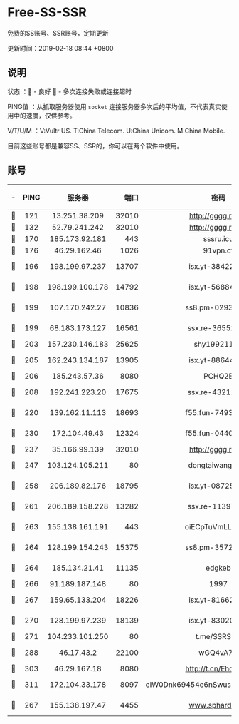 # Free-SS-SSR

免费的SS账号、SSR账号，定期更新

更新时间：2019-02-18 08:44 +0800

## 说明

状态     ：🙂 - 良好 🙁 - 多次连接失败或连接超时

PING值   ：从抓取服务器使用 `socket` 连接服务器多次后的平均值，不代表真实使用中的速度，仅供参考。

V/T/U/M  ：V:Vultr US. T:China Telecom. U:China Unicom. M:China Mobile.

目前这些账号都是兼容SS、SSR的，你可以在两个软件中使用。

## 账号

|-|PING|服务器|端口|密码|加密方式|区域|V/T/U/M|
|:----:|:----:|:-----:|-----:|:----:|:----:|:----:|:----:|
|🙂|121|13.251.38.209|32010|http://gggg.rocks|chacha20|SG|9↑/8↑/9↑/9↑|
|🙂|132|52.79.241.242|32010|http://gggg.rocks|chacha20|KR|9↑/10↑/10↑/10↑|
|🙂|170|185.173.92.181|443|sssru.icu|rc4-md5|RU|10↑/10↑/10↑/10↑|
|🙂|176|46.29.162.46|1026|91vpn.cf|rc4-md5|RU|10↑/10↑/10↑/10↑|
|🙂|196|198.199.97.237|13707|isx.yt-38422158|aes-256-cfb|US|10↑/10↑/10↑/10↑|
|🙂|198|198.199.100.178|14792|isx.yt-56884371|aes-256-cfb|US|10↑/10↑/10↑/10↑|
|🙂|199|107.170.242.27|10836|ss8.pm-02934993|aes-256-cfb|US|10↑/10↑/9↑/10↑|
|🙂|199|68.183.173.127|16561|ssx.re-36552338|aes-256-cfb|US|3↑/2↑/2↓/2↑|
|🙂|203|157.230.146.183|25625|shy19921124|rc4-md5|US|10↑/10↑/10↑/10↑|
|🙂|205|162.243.134.187|13905|isx.yt-88644406|aes-256-cfb|US|10↑/10↑/10↑/10↑|
|🙂|206|185.243.57.36|8080|PCHQ2E|rc4-md5|US|9↓/10↑/9↑/10↑|
|🙂|208|192.241.223.20|17675|ssx.re-43211385|aes-256-cfb|US|3↑/2↑/2↓/2↑|
|🙂|220|139.162.11.113|18693|f55.fun-74935090|aes-256-cfb|SG|10↑/10↑/9↑/10↑|
|🙂|230|172.104.49.43|12324|f55.fun-04402862|aes-256-cfb|SG|10↑/10↑/9↑/10↑|
|🙂|237|35.166.99.139|32010|http://gggg.rocks|chacha20|US|10↑/10↑/10↑/10↑|
|🙂|247|103.124.105.211|80|dongtaiwang.com|aes-256-cfb|US|10↑/10↑/10↑/10↑|
|🙂|258|206.189.82.176|18795|isx.yt-08725302|aes-256-cfb|SG|10↑/10↑/10↑/10↑|
|🙂|261|206.189.158.228|13282|ssx.re-11397366|aes-256-cfb|SG|3↑/2↑/2↓/2↑|
|🙂|263|155.138.161.191|443|oiECpTuVmLLxk4Ts|aes-256-cfb|US|9↑/10↑/10↑/10↑|
|🙂|264|128.199.154.243|15375|ss8.pm-35729941|aes-256-cfb|SG|10↑/10↑/9↑/10↑|
|🙂|264|185.134.21.41|11135|edgkeb|aes-256-cfb|GB|10↑/10↑/10↑/10↑|
|🙂|266|91.189.187.148|80|1997|chacha20|US|10↑/10↑/10↑/10↑|
|🙂|267|159.65.133.204|18226|isx.yt-81662619|aes-256-cfb|SG|10↑/10↑/10↑/10↑|
|🙂|270|128.199.97.239|18139|isx.yt-83020667|aes-256-cfb|SG|10↑/10↑/10↑/10↑|
|🙂|271|104.233.101.250|80|t.me/SSRSUB|rc4-md5|CA|10↑/10↑/10↑/10↑|
|🙂|288|46.17.43.2|22100|wGQ4vA7D|aes-256-gcm|RU|5↓/10↑/10↑/10↑|
|🙂|303|46.29.167.18|8080|http://t.cn/EhdmTxe|rc4-md5|RU|10↑/10↑/10↑/10↑|
|🙂|311|172.104.33.178|8097|eIW0Dnk69454e6nSwuspv9DmS201tQ0D|aes-256-cfb|SG|10↑/10↑/10↑/10↑|
|🙂|267|155.138.197.47|4455|www.sphard.com|aes-256-cfb|US|9↓/10↑/9↓/9↑|
